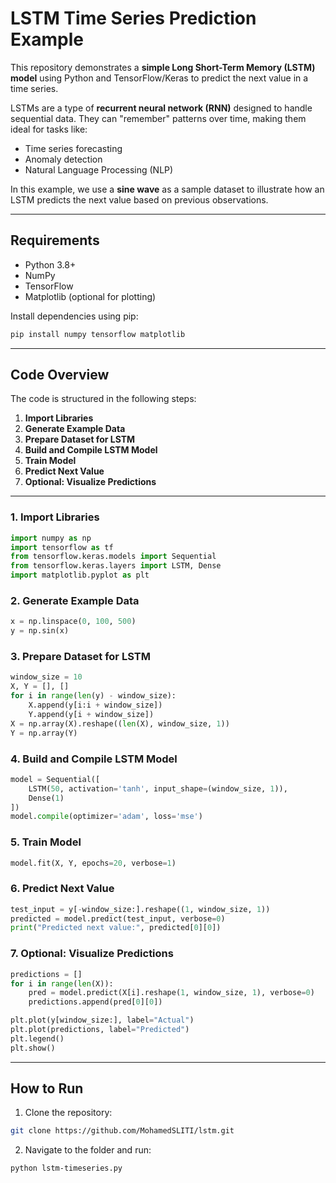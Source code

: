 # LSTM Time Series Prediction Example

This repository demonstrates a **simple Long Short-Term Memory (LSTM) model** using Python and TensorFlow/Keras
to predict the next value in a time series.

LSTMs are a type of **recurrent neural network (RNN)** designed to handle sequential data. They can "remember"
patterns over time, making them ideal for tasks like:

* Time series forecasting
* Anomaly detection
* Natural Language Processing (NLP)

In this example, we use a **sine wave** as a sample dataset to illustrate how an LSTM predicts the next value
based on previous observations.

---

## Requirements

* Python 3.8+
* NumPy
* TensorFlow
* Matplotlib (optional for plotting)

Install dependencies using pip:

```bash
pip install numpy tensorflow matplotlib
```

---

## Code Overview

The code is structured in the following steps:

1. **Import Libraries**
2. **Generate Example Data**
3. **Prepare Dataset for LSTM**
4. **Build and Compile LSTM Model**
5. **Train Model**
6. **Predict Next Value**
7. **Optional: Visualize Predictions**

---

### 1. Import Libraries

```python
import numpy as np
import tensorflow as tf
from tensorflow.keras.models import Sequential
from tensorflow.keras.layers import LSTM, Dense
import matplotlib.pyplot as plt
```

### 2. Generate Example Data

```python
x = np.linspace(0, 100, 500)
y = np.sin(x)
```

### 3. Prepare Dataset for LSTM

```python
window_size = 10
X, Y = [], []
for i in range(len(y) - window_size):
    X.append(y[i:i + window_size])
    Y.append(y[i + window_size])
X = np.array(X).reshape((len(X), window_size, 1))
Y = np.array(Y)
```

### 4. Build and Compile LSTM Model

```python
model = Sequential([
    LSTM(50, activation='tanh', input_shape=(window_size, 1)),
    Dense(1)
])
model.compile(optimizer='adam', loss='mse')
```

### 5. Train Model

```python
model.fit(X, Y, epochs=20, verbose=1)
```

### 6. Predict Next Value

```python
test_input = y[-window_size:].reshape((1, window_size, 1))
predicted = model.predict(test_input, verbose=0)
print("Predicted next value:", predicted[0][0])
```

### 7. Optional: Visualize Predictions

```python
predictions = []
for i in range(len(X)):
    pred = model.predict(X[i].reshape(1, window_size, 1), verbose=0)
    predictions.append(pred[0][0])

plt.plot(y[window_size:], label="Actual")
plt.plot(predictions, label="Predicted")
plt.legend()
plt.show()
```

---

## How to Run

1. Clone the repository:

```bash
git clone https://github.com/MohamedSLITI/lstm.git
```

2. Navigate to the folder and run:

```bash
python lstm-timeseries.py
```
